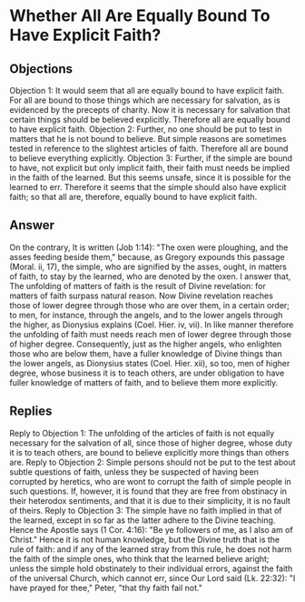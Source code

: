 # Whether All Are Equally Bound To Have Explicit Faith?
## Objections
Objection 1: It would seem that all are equally bound to have explicit faith. For all are bound to those things which are necessary for salvation, as is evidenced by the precepts of charity. Now it is necessary for salvation that certain things should be believed explicitly. Therefore all are equally bound to have explicit faith.
Objection 2: Further, no one should be put to test in matters that he is not bound to believe. But simple reasons are sometimes tested in reference to the slightest articles of faith. Therefore all are bound to believe everything explicitly.
Objection 3: Further, if the simple are bound to have, not explicit but only implicit faith, their faith must needs be implied in the faith of the learned. But this seems unsafe, since it is possible for the learned to err. Therefore it seems that the simple should also have explicit faith; so that all are, therefore, equally bound to have explicit faith.
## Answer
On the contrary, It is written (Job 1:14): "The oxen were ploughing, and the asses feeding beside them," because, as Gregory expounds this passage (Moral. ii, 17), the simple, who are signified by the asses, ought, in matters of faith, to stay by the learned, who are denoted by the oxen.
I answer that, The unfolding of matters of faith is the result of Divine revelation: for matters of faith surpass natural reason. Now Divine revelation reaches those of lower degree through those who are over them, in a certain order; to men, for instance, through the angels, and to the lower angels through the higher, as Dionysius explains (Coel. Hier. iv, vii). In like manner therefore the unfolding of faith must needs reach men of lower degree through those of higher degree. Consequently, just as the higher angels, who enlighten those who are below them, have a fuller knowledge of Divine things than the lower angels, as Dionysius states (Coel. Hier. xii), so too, men of higher degree, whose business it is to teach others, are under obligation to have fuller knowledge of matters of faith, and to believe them more explicitly.
## Replies
Reply to Objection 1: The unfolding of the articles of faith is not equally necessary for the salvation of all, since those of higher degree, whose duty it is to teach others, are bound to believe explicitly more things than others are.
Reply to Objection 2: Simple persons should not be put to the test about subtle questions of faith, unless they be suspected of having been corrupted by heretics, who are wont to corrupt the faith of simple people in such questions. If, however, it is found that they are free from obstinacy in their heterodox sentiments, and that it is due to their simplicity, it is no fault of theirs.
Reply to Objection 3: The simple have no faith implied in that of the learned, except in so far as the latter adhere to the Divine teaching. Hence the Apostle says (1 Cor. 4:16): "Be ye followers of me, as I also am of Christ." Hence it is not human knowledge, but the Divine truth that is the rule of faith: and if any of the learned stray from this rule, he does not harm the faith of the simple ones, who think that the learned believe aright; unless the simple hold obstinately to their individual errors, against the faith of the universal Church, which cannot err, since Our Lord said (Lk. 22:32): "I have prayed for thee," Peter, "that thy faith fail not."